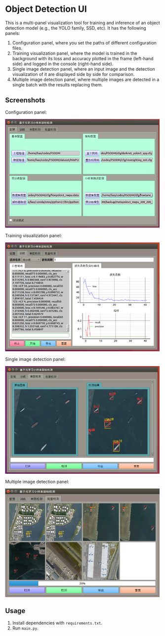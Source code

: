 # Object Detection UI

This is a multi-panel visualization tool for training and inference of an object detection model (e.g., the YOLO family, SSD, etc). It has the following panels:
1. Configuration panel, where you set the paths of different configuration files.
2. Training visualization panel, where the model is trained in the background with its loss and accuracy plotted in the frame (left-hand side) and logged in the console (right-hand side).
3. Single image detection panel, where an input image and the detection visualization of it are displayed side by side for comparison.
4. Multiple image detection panel, where multiple images are detected in a single batch with the results replacing them.


## Screenshots

Configuration panel:
<div align=left>
<img src="screenshots/四大面板/配置面板.png" width="500">
</div>

Training visualization panel:
<div align=left>
<img src="screenshots/训练面板/训练-训练过程中.png" width="500">
</div>

Single image detection panel:
<div align=left>
<img src="screenshots/单图面板/单图-已识别.png" width="500">
</div>

Multiple image detection panel:
<div align=left>
<img src="screenshots/批量面板/批量-检测进行中.png" width="500">
</div>


## Usage

1. Install dependencies with `requirements.txt`.
2. Run `main.py`.
